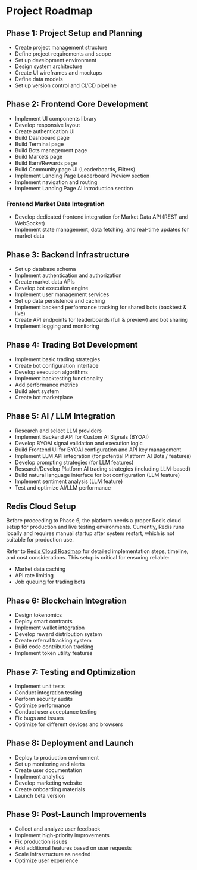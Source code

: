 # Project Roadmap

## Phase 1: Project Setup and Planning

- Create project management structure
- Define project requirements and scope
- Set up development environment
- Design system architecture
- Create UI wireframes and mockups
- Define data models
- Set up version control and CI/CD pipeline

## Phase 2: Frontend Core Development

- Implement UI components library
- Develop responsive layout
- Create authentication UI
- Build Dashboard page
- Build Terminal page
- Build Bots management page
- Build Markets page
- Build Earn/Rewards page
- Build Community page UI (Leaderboards, Filters)
- Implement Landing Page Leaderboard Preview section
- Implement navigation and routing
- Implement Landing Page AI Introduction section

### Frontend Market Data Integration

- Develop dedicated frontend integration for Market Data API (REST and WebSocket)
- Implement state management, data fetching, and real-time updates for market data

## Phase 3: Backend Infrastructure

- Set up database schema
- Implement authentication and authorization
- Create market data APIs
- Develop bot execution engine
- Implement user management services
- Set up data persistence and caching
- Implement backend performance tracking for shared bots (backtest & live)
- Create API endpoints for leaderboards (full & preview) and bot sharing
- Implement logging and monitoring

## Phase 4: Trading Bot Development

- Implement basic trading strategies
- Create bot configuration interface
- Develop execution algorithms
- Implement backtesting functionality
- Add performance metrics
- Build alert system
- Create bot marketplace

## Phase 5: AI / LLM Integration

- Research and select LLM providers
- Implement Backend API for Custom AI Signals (BYOAI)
- Develop BYOAI signal validation and execution logic
- Build Frontend UI for BYOAI configuration and API key management
- Implement LLM API integration (for potential Platform AI Bots / features)
- Develop prompting strategies (for LLM features)
- Research/Develop Platform AI trading strategies (including LLM-based)
- Build natural language interface for bot configuration (LLM feature)
- Implement sentiment analysis (LLM feature)
- Test and optimize AI/LLM performance

## Redis Cloud Setup

Before proceeding to Phase 6, the platform needs a proper Redis cloud setup for production and live testing environments. Currently, Redis runs locally and requires manual startup after system restart, which is not suitable for production use.

Refer to [Redis Cloud Roadmap](redis_cloud_roadmap.md) for detailed implementation steps, timeline, and cost considerations. This setup is critical for ensuring reliable:
- Market data caching
- API rate limiting
- Job queuing for trading bots

## Phase 6: Blockchain Integration

- Design tokenomics
- Deploy smart contracts
- Implement wallet integration
- Develop reward distribution system
- Create referral tracking system
- Build code contribution tracking
- Implement token utility features

## Phase 7: Testing and Optimization

- Implement unit tests
- Conduct integration testing
- Perform security audits
- Optimize performance
- Conduct user acceptance testing
- Fix bugs and issues
- Optimize for different devices and browsers

## Phase 8: Deployment and Launch

- Deploy to production environment
- Set up monitoring and alerts
- Create user documentation
- Implement analytics
- Develop marketing website
- Create onboarding materials
- Launch beta version

## Phase 9: Post-Launch Improvements

- Collect and analyze user feedback
- Implement high-priority improvements
- Fix production issues
- Add additional features based on user requests
- Scale infrastructure as needed
- Optimize user experience
